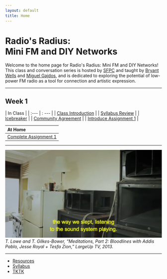```yaml
---
layout: default
title: Home
---
```


# Radio's Radius: <br>Mini FM and DIY Networks

Welcome to the home page for Radio's Radius: Mini FM and DIY Networks! This class and conversation series is hosted by [SFPC]() and taught by [Bryant Wells]() and [Miguel Gajdos](), and is dedicated to exploring the potential of low-power FM radio as a tool for connection and artistic expression.

---

## Week 1

| In Class |
| :--- | : --- |
| [Class Introduction]() |
| [Syllabus Review]() |
| [Icebreaker]() |
| [Community Agreement]() |
| [Introduce Assignment 1]() |

| At Home |
| :--- |
| [Complete Assignment 1]() |


---

![Meditations](/media/meditations.webp)
*T. Lowe and T. Gilkes-Bower, “Meditations, Part 2: Bloodlines with Addis Pablo, Jesse Royal + Tesfa Zion,” LargeUp TV, 2013.*

---

- [Resources]()
- [Syllabus](/syllabus.html)
- [TKTK]()

